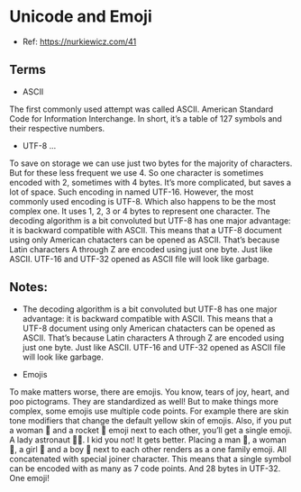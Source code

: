 
# Unicode and Emoji

- Ref:
https://nurkiewicz.com/41

## Terms

- ASCII

The first commonly used attempt was called ASCII. American Standard Code for Information Interchange. In short, it’s a table of 127 symbols and their respective numbers. 

- UTF-8 ...

To save on storage we can use just two bytes for the majority of characters. But for these less frequent we use 4. So one character is sometimes encoded with 2, sometimes with 4 bytes. It’s more complicated, but saves a lot of space. Such encoding in named UTF-16. However, the most commonly used encoding is UTF-8. Which also happens to be the most complex one. It uses 1, 2, 3 or 4 bytes to represent one character. The decoding algorithm is a bit convoluted but UTF-8 has one major advantage: it is backward compatible with ASCII. This means that a UTF-8 document using only American chatacters can be opened as ASCII. That’s because Latin characters A through Z are encoded using just one byte. Just like ASCII. UTF-16 and UTF-32 opened as ASCII file will look like garbage.

## Notes:

- The decoding algorithm is a bit convoluted but UTF-8 has one major advantage: it is backward compatible with ASCII. This means that a UTF-8 document using only American chatacters can be opened as ASCII. That’s because Latin characters A through Z are encoded using just one byte. Just like ASCII. UTF-16 and UTF-32 opened as ASCII file will look like garbage.

- Emojis

To make matters worse, there are emojis. You know, tears of joy, heart, and poo pictograms. They are standardized as well! But to make things more complex, some emojis use multiple code points. For example there are skin tone modifiers that change the default yellow skin of emojis. Also, if you put a woman 👩 and a rocket 🚀 emoji next to each other, you’ll get a single emoji. A lady astronaut 👩‍🚀. I kid you not! It gets better. Placing a man 👨, a woman 👩, a girl 👧 and a boy 👦 next to each other renders as a one family emoji. All concatenated with special joiner character. This means that a single symbol can be encoded with as many as 7 code points. And 28 bytes in UTF-32. One emoji!

